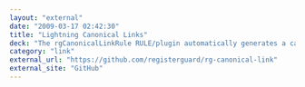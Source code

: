 ```yaml
---
layout: "external"
date: "2009-03-17 02:42:30"
title: "Lightning Canonical Links"
deck: "The rgCanonicalLinkRule RULE/plugin automatically generates a canonical link tag to place within your template head tags."
category: "link"
external_url: "https://github.com/registerguard/rg-canonical-link"
external_site: "GitHub"
---
```

